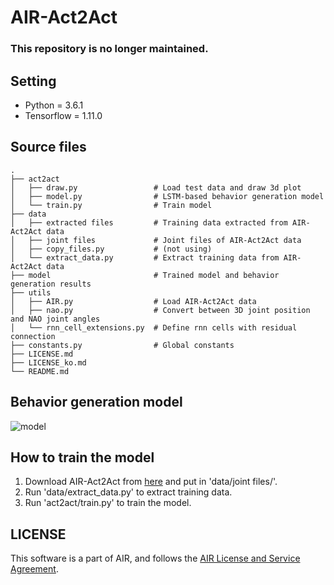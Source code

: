 # AIR-Act2Act

### This repository is no longer maintained.

## Setting 
-   Python = 3.6.1     
-   Tensorflow = 1.11.0    

## Source files
    .
    ├── act2act
    │   ├── draw.py                 # Load test data and draw 3d plot
    │   ├── model.py                # LSTM-based behavior generation model
    │   └── train.py                # Train model
    ├── data
    │   ├── extracted files         # Training data extracted from AIR-Act2Act data 
    │   ├── joint files             # Joint files of AIR-Act2Act data
    │   ├── copy_files.py           # (not using)
    │   └── extract_data.py         # Extract training data from AIR-Act2Act data
    ├── model                       # Trained model and behavior generation results
    ├── utils
    │   ├── AIR.py                  # Load AIR-Act2Act data
    │   ├── nao.py                  # Convert between 3D joint position and NAO joint angles
    │   └── rnn_cell_extensions.py  # Define rnn cells with residual connection
    ├── constants.py                # Global constants
    ├── LICENSE.md
    ├── LICENSE_ko.md
    └── README.md

## Behavior generation model

![model](https://user-images.githubusercontent.com/13827622/62700274-779ae000-ba1c-11e9-8c4e-33ed33fce811.png)

## How to train the model

1.   Download AIR-Act2Act from [here](https://drive.google.com/file/d/1Z_ZECV9uqZgNrKCuvEuN4t-1_TXWMxio/view?usp=sharing) and put in 'data/joint files/'.  
2.   Run 'data/extract_data.py' to extract training data.   
3.   Run 'act2act/train.py' to train the model.

## LICENSE
This software is a part of AIR, and follows the [AIR License and Service Agreement](LICENSE.md).
